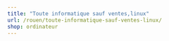 ```yaml
---
title: "Toute informatique sauf ventes,linux"
url: /rouen/toute-informatique-sauf-ventes-linux/
shop: ordinateur
---
```

